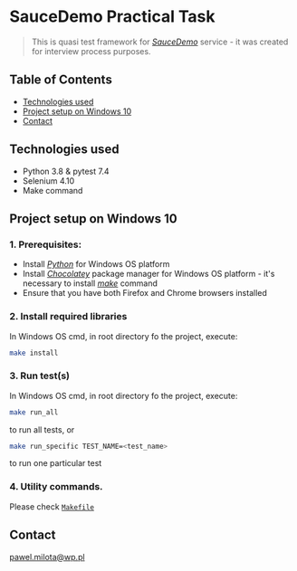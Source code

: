 # SauceDemo Practical Task
> This is quasi test framework for [_SauceDemo_](https://www.saucedemo.com/) service - it was created for interview process purposes.

## Table of Contents
* [Technologies used](#technologies-used)
* [Project setup on Windows 10](#project-setup-on-windows-10)
* [Contact](#contact)

## Technologies used
+ Python 3.8 & pytest 7.4
+ Selenium 4.10
+ Make command

## Project setup on Windows 10


### 1. Prerequisites:
+ Install [_Python_](https://www.python.org/) for Windows OS platform
+ Install [_Chocolatey_](https://chocolatey.org/install) package manager for Windows OS platform - it's necessary to install [_make_](https://community.chocolatey.org/packages/make) command
+ Ensure that you have both Firefox and Chrome browsers installed

### 2. Install required libraries
In Windows OS cmd, in root directory fo the project, execute:
```bash
make install
```

### 3. Run test(s)
In Windows OS cmd, in root directory fo the project, execute:
```bash
make run_all
```
to run all tests, or
```bash
make run_specific TEST_NAME=<test_name>
```
to run one particular test

### 4. Utility commands.
Please check [`Makefile`](./Makefile)

## Contact
pawel.milota@wp.pl